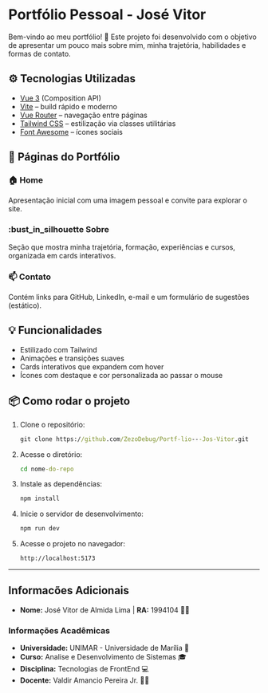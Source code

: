 # Portfólio Pessoal - José Vitor

Bem-vindo ao meu portfólio! :rocket: 
Este projeto foi desenvolvido com o objetivo de apresentar um pouco mais sobre mim, minha trajetória, habilidades e formas de contato.

## :gear: Tecnologias Utilizadas

- [Vue 3](https://vuejs.org/) (Composition API)
- [Vite](https://vitejs.dev/) – build rápido e moderno
- [Vue Router](https://router.vuejs.org/) – navegação entre páginas
- [Tailwind CSS](https://tailwindcss.com/) – estilização via classes utilitárias
- [Font Awesome](https://fontawesome.com/) – ícones sociais

## :page_facing_up: Páginas do Portfólio

### :house: Home
Apresentação inicial com uma imagem pessoal e convite para explorar o site.

### :bust_in_silhouette Sobre
Seção que mostra minha trajetória, formação, experiências e cursos, organizada em cards interativos.

### :mailbox: Contato
Contém links para GitHub, LinkedIn, e-mail e um formulário de sugestões (estático).

## :bulb: Funcionalidades

- Estilizado com Tailwind
- Animações e transições suaves
- Cards interativos que expandem com hover
- Ícones com destaque e cor personalizada ao passar o mouse

## :package: Como rodar o projeto

1. Clone o repositório:
    ```cmd
    git clone https://github.com/ZezoDebug/Portf-lio---Jos-Vitor.git

2. Acesse o diretório:
    ```cmd
    cd nome-do-repo

3. Instale as dependências:
    ```cmd
    npm install

4. Inicie o servidor de desenvolvimento:
    ```cmd
    npm run dev

5. Acesse o projeto no navegador:
    ```cmd
    http://localhost:5173

---

## Informacões Adicionais

- **Nome:** José Vitor de Almida Lima | **RA:** 1994104 :man_technologist:

### Informações Acadêmicas
- **Universidade:** UNIMAR - Universidade de Marília :school:
- **Curso:** Analise e Desenvolvimento de Sistemas :mortar_board:
- **Disciplina:** Tecnologias de FrontEnd :computer:
- **Docente:** Valdir Amancio Pereira Jr. :man_teacher:
